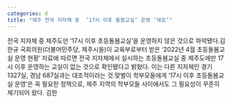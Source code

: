 ```yaml
---
categories: d
title: "제주 전국 지자체 중  ‘17시 이후 돌봄교실’ 운영 ‘제로’"
---
```

전국 지자체 중 제주도만 ‘17시 이후 초등돌봄교실’을 운영하지 않은 것으로 파악됐다.김한규 국회의원(더불어민주당, 제주시을)이 교육부로부터 받은 ‘2022년 4월 초등돌봄교실 운영 현황’ 자료에 따르면 전국 지자체에서 실시하는 초등돌봄교실 중 제주도에만 17시 이후 운영하는 교실이 없는 것으로 확인됐다고 밝혔다. 이는 다른 지자체인 경기 1327실, 경남 687실과는 대조적이라는 것.맞벌이 학부모들에게 ‘17시 이후 초등돌봄교실 운영’은 꼭 필요한 정책으로, 제주 지역의 학부모들 사이에서도 그 필요성이 꾸준히 제기되어 왔다. 김한